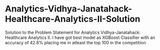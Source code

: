 # Analytics-Vidhya-Janatahack-Healthcare-Analytics-II-Solution
Solution to the Problem Statement for Analytics Vidhya-Janatahack: Healthcare Analytics II. I have got best model as XGBoost Classifier with an accuracy of 42.8% placing me in atleast the top 100 in the competition 
